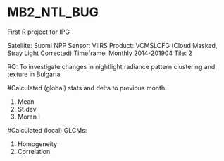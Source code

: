 # MB2_NTL_BUG
First R project for IPG

Satellite: Suomi NPP
Sensor: VIIRS
Product: VCMSLCFG (Cloud Masked, Stray Light Corrected)
Timeframe: Monthly 2014-201904
Tile: 2

RQ: To investigate changes in nightlight radiance pattern clustering and texture in Bulgaria

#Calculated (global) stats and delta to previous month:
1. Mean
2. St.dev
3. Moran I

#Calculated (local) GLCMs:
1. Homogeneity
2. Correlation
